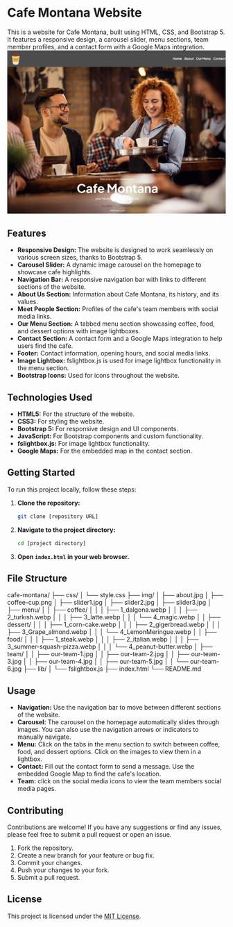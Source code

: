 # Cafe Montana Website

This is a website for Cafe Montana, built using HTML, CSS, and Bootstrap 5. It features a responsive design, a carousel slider, menu sections, team member profiles, and a contact form with a Google Maps integration.
![App Screenshot](./img/image.png)

## Features

- **Responsive Design:** The website is designed to work seamlessly on various screen sizes, thanks to Bootstrap 5.
- **Carousel Slider:** A dynamic image carousel on the homepage to showcase cafe highlights.
- **Navigation Bar:** A responsive navigation bar with links to different sections of the website.
- **About Us Section:** Information about Cafe Montana, its history, and its values.
- **Meet People Section:** Profiles of the cafe's team members with social media links.
- **Our Menu Section:** A tabbed menu section showcasing coffee, food, and dessert options with image lightboxes.
- **Contact Section:** A contact form and a Google Maps integration to help users find the cafe.
- **Footer:** Contact information, opening hours, and social media links.
- **Image Lightbox:** fslightbox.js is used for image lightbox functionality in the menu section.
- **Bootstrap Icons:** Used for icons throughout the website.

## Technologies Used

- **HTML5:** For the structure of the website.
- **CSS3:** For styling the website.
- **Bootstrap 5:** For responsive design and UI components.
- **JavaScript:** For Bootstrap components and custom functionality.
- **fslightbox.js:** For image lightbox functionality.
- **Google Maps:** For the embedded map in the contact section.

## Getting Started

To run this project locally, follow these steps:

1.  **Clone the repository:**

    ```bash
    git clone [repository URL]
    ```

2.  **Navigate to the project directory:**

    ```bash
    cd [project directory]
    ```

3.  **Open `index.html` in your web browser.**

## File Structure
cafe-montana/
├── css/
│   └── style.css
├── img/
│   ├── about.jpg
│   ├── coffee-cup.png
│   ├── slider1.jpg
│   ├── slider2.jpg
│   ├── slider3.jpg
│   ├── menu/
│   │   ├── coffee/
│   │   │   ├── 1_dalgona.webp
│   │   │   ├── 2_turkısh.webp
│   │   │   ├── 3_latte.webp
│   │   │   └── 4_magic.webp
│   │   ├── dessert/
│   │   │   ├── 1_corn-cake.webp
│   │   │   ├── 2_gigerbread.webp
│   │   │   ├── 3_Grape_almond.webp
│   │   │   └── 4_LemonMeringue.webp
│   │   ├── food/
│   │   │   ├── 1_steak.webp
│   │   │   ├── 2_italian.webp
│   │   │   ├── 3_summer-squash-pizza.webp
│   │   │   └── 4_peanut-butter.webp
│   ├── team/
│   │   ├── our-team-1.jpg
│   │   ├── our-team-2.jpg
│   │   ├── our-team-3.jpg
│   │   ├── our-team-4.jpg
│   │   ├── our-team-5.jpg
│   │   └── our-team-6.jpg
├── lib/
│   └── fslightbox.js
├── index.html
└── README.md

## Usage

-   **Navigation:** Use the navigation bar to move between different sections of the website.
-   **Carousel:** The carousel on the homepage automatically slides through images. You can also use the navigation arrows or indicators to manually navigate.
-   **Menu:** Click on the tabs in the menu section to switch between coffee, food, and dessert options. Click on the images to view them in a lightbox.
-   **Contact:** Fill out the contact form to send a message. Use the embedded Google Map to find the cafe's location.
-   **Team:** click on the social media icons to view the team members social media pages.

## Contributing

Contributions are welcome! If you have any suggestions or find any issues, please feel free to submit a pull request or open an issue.

1.  Fork the repository.
2.  Create a new branch for your feature or bug fix.
3.  Commit your changes.
4.  Push your changes to your fork.
5.  Submit a pull request.

## License

This project is licensed under the [MIT License](LICENSE).